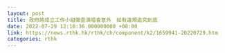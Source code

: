 ```yaml
---
layout: post
title: 政府將成立工作小組徹查演唱會意外　如有違規追究到底
date: 2022-07-29 12:10:36.000000000 +08:00
link: https://news.rthk.hk/rthk/ch/component/k2/1659941-20220729.htm
categories: rthk
---
```



